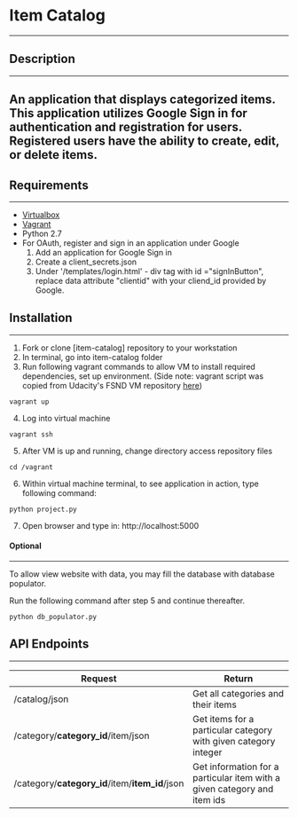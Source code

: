 # Item Catalog #
---
## Description ##
---
An application that displays categorized items.  This application utilizes Google Sign in for authentication and registration for users.  Registered users have the ability to create, edit, or delete items.  
---
## Requirements ##
---
* [Virtualbox](https://www.virtualbox.org/wiki/Downloads)
* [Vagrant](https://www.vagrantup.com/downloads.html)
* Python 2.7
* For OAuth, register and sign in an application under Google
  1. Add an application for Google Sign in
  2. Create a client_secrets.json
  3. Under '/templates/login.html' - div tag with id ="signInButton",
     replace data attribute "clientid" with your cliend_id provided by Google.  

## Installation ##
---
1. Fork or clone [item-catalog] repository to your workstation
2. In terminal, go into item-catalog folder
3. Run following vagrant commands to allow VM to install required dependencies, set up environment.
(Side note: vagrant script was copied from Udacity's FSND VM repository [here](https://github.com/udacity/fullstack-nanodegree-vm))

  ```
  vagrant up
  ```

4. Log into virtual machine

  ```
  vagrant ssh
  ```

5. After VM is up and running, change directory access repository files

  ```
  cd /vagrant
  ```

6. Within virtual machine terminal, to see application in action, type following command:

  ```
  python project.py
  ```

7. Open browser and type in: http://localhost:5000

#### Optional ####
---
To allow view website with data, you may fill the database with database populator.

Run the following command after step 5 and continue thereafter.
```
python db_populator.py
```

## API Endpoints ##
---
Request                      | Return
---|---
/catalog/json| Get all categories and their items
/category/__category_id__/item/json| Get items for a particular category with given category integer
/category/__category_id__/item/__item_id__/json| Get information for a particular item with a given category and item ids
